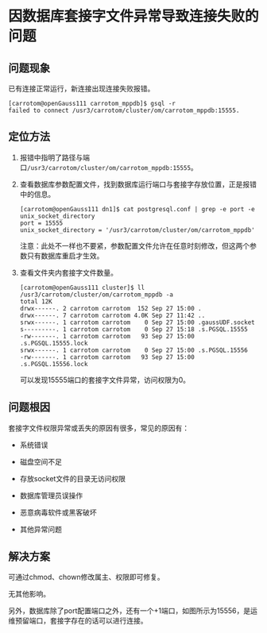
# 因数据库套接字文件异常导致连接失败的问题

## 问题现象

已有连接正常运行，新连接出现连接失败报错。

```shell
[carrotom@openGauss111 carrotom_mppdb]$ gsql -r
failed to connect /usr3/carrotom/cluster/om/carrotom_mppdb:15555.
```


## 定位方法

1. 报错中指明了路径与端口`/usr3/carrotom/cluster/om/carrotom_mppdb:15555`。

2. 查看数据库参数配置文件，找到数据库运行端口与套接字存放位置，正是报错中的信息。

    ```shell
    [carrotom@openGauss111 dn1]$ cat postgresql.conf | grep -e port -e unix_socket_directory
    port = 15555
    unix_socket_directory = '/usr3/carrotom/cluster/om/carrotom_mppdb'
    ```

    注意：此处不一样也不要紧，参数配置文件允许在任意时刻修改，但这两个参数只有数据库重启才生效。


3. 查看文件夹内套接字文件数量。

    ```shell
    [carrotom@openGauss111 cluster]$ ll /usr3/carrotom/cluster/om/carrotom_mppdb -a
    total 12K
    drwx------. 2 carrotom carrotom  152 Sep 27 15:00 .
    drwx------. 7 carrotom carrotom 4.0K Sep 27 11:42 ..
    srwx------. 1 carrotom carrotom    0 Sep 27 15:00 .gaussUDF.socket
    s---------. 1 carrotom carrotom    0 Sep 27 15:18 .s.PGSQL.15555
    -rw-------. 1 carrotom carrotom   93 Sep 27 15:00 .s.PGSQL.15555.lock
    srwx------. 1 carrotom carrotom    0 Sep 27 15:00 .s.PGSQL.15556
    -rw-------. 1 carrotom carrotom   93 Sep 27 15:00 .s.PGSQL.15556.lock
    ```

    可以发现15555端口的套接字文件异常，访问权限为0。

## 问题根因

套接字文件权限异常或丢失的原因有很多，常见的原因有：

- 系统错误

- 磁盘空间不足

- 存放socket文件的目录无访问权限

- 数据库管理员误操作

- 恶意病毒软件或黑客破坏

- 其他异常问题


## 解决方案

可通过chmod、chown修改属主、权限即可修复。

无其他影响。

另外，数据库除了port配置端口之外，还有一个+1端口，如图所示为15556，是运维预留端口，套接字存在的话可以进行连接。




